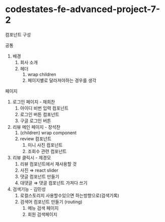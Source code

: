 # codestates-fe-advanced-project-7-2


컴포넌트 구성

공통

1. 배경
    1. 회사 소개
    2. 헤더 
        1. wrap children
        2. 페이지별로 달라져야하는 경우를 생각
        
페이지

1. 로그인 페이지  -  채희찬
    1. 아이디 비번 입력 컴포넌트
    2. 로그인 버튼 컴포넌트
    3. 구글 로그인 버튼
2. 리뷰 메인 페이지 - 장석찬
    1. (children) wrap component
    2. review 컴포넌트
        1. 미니 사진 컴포넌트 
        2. 조회수 관련 컴포넌트
3. 리뷰 클릭시 - 제경모
    1. 리뷰 컴포넌트에서 재사용할 것
    2. 사진 ⇒ react slider
    3. 댓글 컴포넌트 만들기
    4. 대댓글 ⇒ 댓글 컴포넌트 가져다 쓰기
4. 검색기능 - 김민성
    1. 로컬스토리지 사용할수있으면 하는방향으로(검색기록)
    2. 검색어 컴포넌트 만들기 (routing)
        1. 메뉴 검색 페이지
        2. 회원 검색페이지